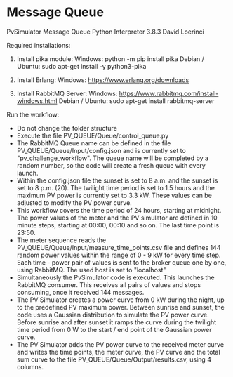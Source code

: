 # Message Queue

PvSimulator Message Queue
Python Interpreter 3.8.3
David Loerinci

Required installations:

1. Install pika module:
   Windows: python -m pip install pika
   Debian / Ubuntu: sudo apt-get install -y python3-pika

2. Install Erlang:
   Windows: https://www.erlang.org/downloads

3. Install RabbitMQ Server:
   Windows: https://www.rabbitmq.com/install-windows.html
   Debian / Ubuntu: sudo apt-get install rabbitmq-server

Run the workflow:

- Do not change the folder structure
- Execute the file PV_QUEUE/Queue/control_queue.py
- The RabbitMQ Queue name can be defined in the file PV_QUEUE/Queue/Input/config.json and is currently set to "pv_challenge_workflow". The queue name will be completed by a random number, so the code will create a fresh queue with every launch.
- Within the config.json file the sunset is set to 8 a.m. and the sunset is set to 8 p.m. (20). The twilight time period is set to 1.5 hours and the maximum PV power is currently set to 3.3 kW. These values can be adjusted to modify the PV power curve.
- This workflow covers the time period of 24 hours, starting at midnight. The power values of the meter and the PV simulator are defined in 10 minute steps, starting at 00:00, 00:10 and so on. The last time point is 23:50.
- The meter sequence reads the PV_QUEUE/Queue/Input/measure_time_points.csv file and defines 144 random power values within the range of 0 - 9 kW for every time step. Each time - power pair of values is sent to the broker queue one by one, using RabbitMQ. The used host is set to "localhost"
- Simultaneously the PvSimulator code is executed. This launches the RabbitMQ consumer. This receives all pairs of values and stops consuming, once it received 144 messages.
- The PV Simulator creates a power curve from 0 kW during the night, up to the predefined PV maximum power. Between sunrise and sunset, the code uses a Gaussian distribution to simulate the PV power curve. Before sunrise and after sunset it ramps the curve during the twilight time period from 0 W to the start / end point of the Gaussian power curve.
- The PV Simulator adds the PV power curve to the received meter curve and writes the time points, the meter curve, the PV curve and the total sum curve to the file PV_QUEUE/Queue/Output/results.csv, using 4 columns.